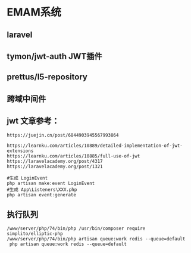 # EMAM系统
## laravel
## tymon/jwt-auth JWT插件
## prettus/l5-repository
## 跨域中间件

## jwt 文章参考：
```
https://juejin.cn/post/6844903945567993864

https://learnku.com/articles/10889/detailed-implementation-of-jwt-extensions
https://learnku.com/articles/10885/full-use-of-jwt
https://laravelacademy.org/post/4317
https://laravelacademy.org/post/1321
```


```
#生成 LoginEvent
php artisan make:event LoginEvent
#生成 App\Listeners\XXX.php
php artisan event:generate
```

## 执行队列
```
/www/server/php/74/bin/php /usr/bin/composer require simplito/elliptic-php
/www/server/php/74/bin/php artisan queue:work redis --queue=default
 php artisan queue:work redis --queue=default
 ```